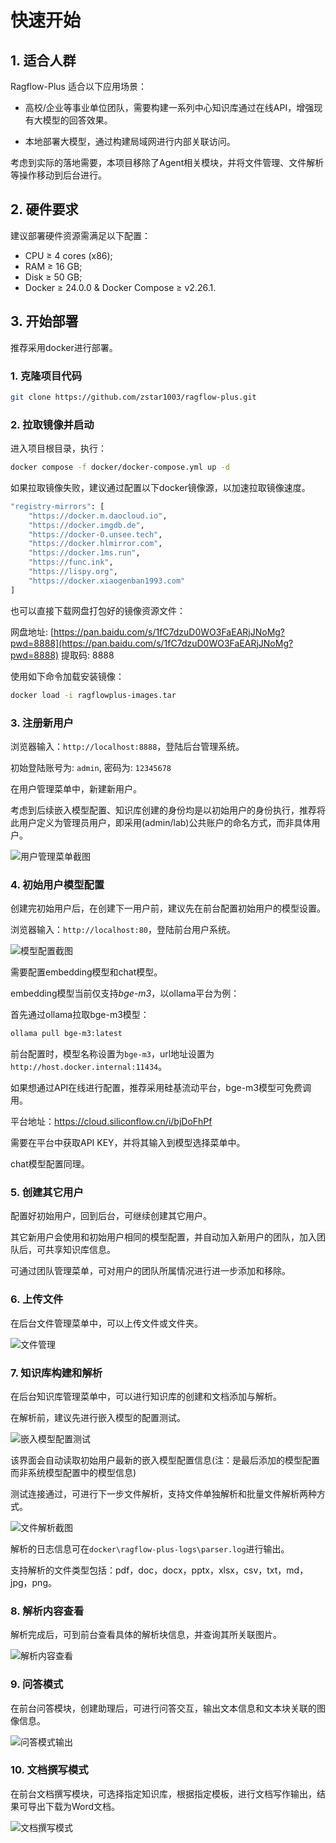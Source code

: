 # 快速开始

## 1. 适合人群

Ragflow-Plus 适合以下应用场景：

- 高校/企业等事业单位团队，需要构建一系列中心知识库通过在线API，增强现有大模型的回答效果。

- 本地部署大模型，通过构建局域网进行内部关联访问。

考虑到实际的落地需要，本项目移除了Agent相关模块，并将文件管理、文件解析等操作移动到后台进行。

## 2. 硬件要求

建议部署硬件资源需满足以下配置：

- CPU ≥ 4 cores (x86);
- RAM ≥ 16 GB;
- Disk ≥ 50 GB;
- Docker ≥ 24.0.0 & Docker Compose ≥ v2.26.1.

## 3. 开始部署

推荐采用docker进行部署。

### 1. 克隆项目代码

```bash
git clone https://github.com/zstar1003/ragflow-plus.git
```

### 2. 拉取镜像并启动

进入项目根目录，执行：

```bash
docker compose -f docker/docker-compose.yml up -d
```

如果拉取镜像失败，建议通过配置以下docker镜像源，以加速拉取镜像速度。

```bash
"registry-mirrors": [
    "https://docker.m.daocloud.io",
    "https://docker.imgdb.de",
    "https://docker-0.unsee.tech",
    "https://docker.hlmirror.com",
    "https://docker.1ms.run",
    "https://func.ink",
    "https://lispy.org",
    "https://docker.xiaogenban1993.com"
]
```

也可以直接下载网盘打包好的镜像资源文件：

网盘地址: [https://pan.baidu.com/s/1fC7dzuD0WO3FaEARjJNoMg?pwd=8888](https://pan.baidu.com/s/1fC7dzuD0WO3FaEARjJNoMg?pwd=8888) 提取码: 8888 

使用如下命令加载安装镜像：
```bash
docker load -i ragflowplus-images.tar
```

### 3. 注册新用户

浏览器输入：`http://localhost:8888`，登陆后台管理系统。

初始登陆账号为: `admin`, 密码为: `12345678`

在用户管理菜单中，新建新用户。

考虑到后续嵌入模型配置、知识库创建的身份均是以初始用户的身份执行，推荐将此用户定义为管理员用户，即采用(admin/lab)公共账户的命名方式，而非具体用户。

![用户管理菜单截图](_images/image_1.png)

### 4. 初始用户模型配置

创建完初始用户后，在创建下一用户前，建议先在前台配置初始用户的模型设置。

浏览器输入：`http://localhost:80`，登陆前台用户系统。

![模型配置截图](_images/image_2.png)

需要配置embedding模型和chat模型。

embedding模型当前仅支持*bge-m3*，以ollama平台为例：

首先通过ollama拉取bge-m3模型：

```bash
ollama pull bge-m3:latest
```

前台配置时，模型名称设置为`bge-m3`，url地址设置为`http://host.docker.internal:11434`。

如果想通过API在线进行配置，推荐采用硅基流动平台，bge-m3模型可免费调用。

平台地址：https://cloud.siliconflow.cn/i/bjDoFhPf

需要在平台中获取API KEY，并将其输入到模型选择菜单中。

chat模型配置同理。

### 5. 创建其它用户

配置好初始用户，回到后台，可继续创建其它用户。

其它新用户会使用和初始用户相同的模型配置，并自动加入新用户的团队，加入团队后，可共享知识库信息。

可通过团队管理菜单，可对用户的团队所属情况进行进一步添加和移除。


### 6. 上传文件

在后台文件管理菜单中，可以上传文件或文件夹。

![文件管理](_images/image_3.png)

### 7. 知识库构建和解析

在后台知识库管理菜单中，可以进行知识库的创建和文档添加与解析。

在解析前，建议先进行嵌入模型的配置测试。

![嵌入模型配置测试](_images/image_4.png)

该界面会自动读取初始用户最新的嵌入模型配置信息(注：是最后添加的模型配置而非系统模型配置中的模型信息)

测试连接通过，可进行下一步文件解析，支持文件单独解析和批量文件解析两种方式。

![文件解析截图](_images/image_5.png)

解析的日志信息可在`docker\ragflow-plus-logs\parser.log`进行输出。

支持解析的文件类型包括：pdf，doc，docx，pptx，xlsx，csv，txt，md，jpg，png。

### 8. 解析内容查看

解析完成后，可到前台查看具体的解析块信息，并查询其所关联图片。

![解析内容查看](_images/image_6.png)

### 9. 问答模式

在前台问答模块，创建助理后，可进行问答交互，输出文本信息和文本块关联的图像信息。

![问答模式输出](_images/image_7.png)

### 10. 文档撰写模式

在前台文档撰写模块，可选择指定知识库，根据指定模板，进行文档写作输出，结果可导出下载为Word文档。

![文档撰写模式](_images/image_8.png)
